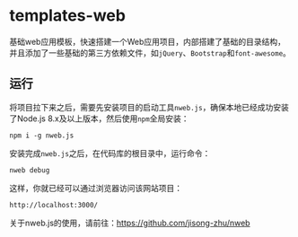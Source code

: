 # templates-web

基础web应用模板，快速搭建一个Web应用项目，内部搭建了基础的目录结构，并且添加了一些基础的第三方依赖文件，如`jQuery`、`Bootstrap`和`font-awesome`。

## 运行

将项目拉下来之后，需要先安装项目的启动工具`nweb.js`，确保本地已经成功安装了Node.js 8.x及以上版本，然后使用`npm`全局安装：
```
npm i -g nweb.js
```

安装完成`nweb.js`之后，在代码库的根目录中，运行命令：
```
nweb debug
```

这样，你就已经可以通过浏览器访问该网站项目：
```
http://localhost:3000/
```

关于nweb.js的使用，请前往：https://github.com/jisong-zhu/nweb
